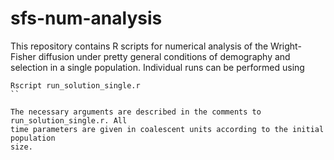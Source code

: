 # sfs-num-analysis
This repository contains R scripts for numerical analysis of the Wright-Fisher diffusion 
under pretty general conditions of demography and selection in a single population. 
Individual runs can be performed using 

```
Rscript run_solution_single.r 
`` 

The necessary arguments are described in the comments to run_solution_single.r. All 
time parameters are given in coalescent units according to the initial population 
size. 
